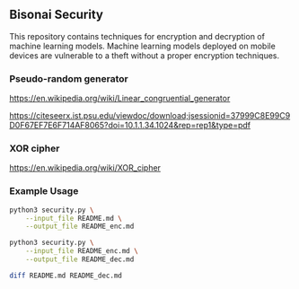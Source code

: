 ## Bisonai Security

This repository contains techniques for encryption and decryption of machine learning models.
Machine learning models deployed on mobile devices are vulnerable to a theft without a proper encryption techniques.

### Pseudo-random generator

https://en.wikipedia.org/wiki/Linear_congruential_generator

https://citeseerx.ist.psu.edu/viewdoc/download;jsessionid=37999C8E99C9D0F67EF7E6F714AF8065?doi=10.1.1.34.1024&rep=rep1&type=pdf

### XOR cipher

https://en.wikipedia.org/wiki/XOR_cipher


### Example Usage

```bash
python3 security.py \
    --input_file README.md \
    --output_file README_enc.md

python3 security.py \
    --input_file README_enc.md \
    --output_file README_dec.md

diff README.md README_dec.md
```
